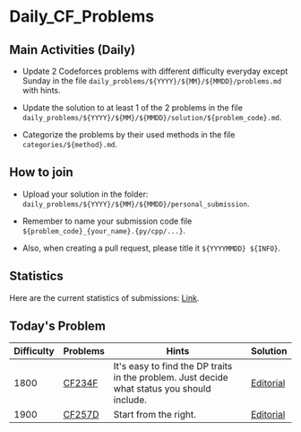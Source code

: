 # Daily_CF_Problems

## Main Activities (Daily)

- Update 2 Codeforces problems with different difficulty everyday except Sunday in the file `daily_problems/${YYYY}/${MM}/${MMDD}/problems.md` with hints.

- Update the solution to at least 1 of the 2 problems in the file `daily_problems/${YYYY}/${MM}/${MMDD}/solution/${problem_code}.md`.

- Categorize the problems by their used methods in the file `categories/${method}.md`.

## How to join

- Upload your solution in the folder: `daily_problems/${YYYY}/${MM}/${MMDD}/personal_submission`.

- Remember to name your submission code file `${problem_code}_{your_name}.{py/cpp/...}`.

- Also, when creating a pull request, please title it `${YYYYMMDD} ${INFO}`.

## Statistics

Here are the current statistics of submissions: [Link](https://yawn-sean.github.io/Daily_CF_Problems/#).

## Today's Problem

| Difficulty | Problems | Hints | Solution |
| ---------- | -------- | ----- | -------- |
| 1800 | [CF234F](https://codeforces.com/problemset/problem/234/F) | It's easy to find the DP traits in the problem. Just decide what status you should include. | [Editorial](https://github.com/Yawn-Sean/Daily_CF_Problems/blob/main/daily_problems/2024/12/1210/solution/cf234f.md) |
| 1900 | [CF257D](https://codeforces.com/problemset/problem/257/D) | Start from the right. | [Editorial](https://github.com/Yawn-Sean/Daily_CF_Problems/blob/main/daily_problems/2024/12/1210/solution/cf257d.md) |